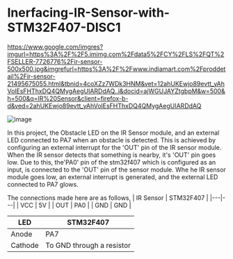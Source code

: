 # Inerfacing-IR-Sensor-with-STM32F407-DISC1

https://www.google.com/imgres?imgurl=https%3A%2F%2F5.imimg.com%2Fdata5%2FCY%2FLS%2FQT%2FSELLER-7726776%2Fir-sensor-500x500.jpg&imgrefurl=https%3A%2F%2Fwww.indiamart.com%2Fproddetail%2Fir-sensor-21495675055.html&tbnid=4coXZz7WDk3HNM&vet=12ahUKEwjo89evtt_yAhVolEsFHThxDQ4QMygAegUIARDdAQ..i&docid=ajWGUJAYZtgbpM&w=500&h=500&q=IR%20Sensor&client=firefox-b-d&ved=2ahUKEwjo89evtt_yAhVolEsFHThxDQ4QMygAegUIARDdAQ

![image](https://user-images.githubusercontent.com/56625259/131780781-91a44542-356f-4deb-b3ec-7a2c8e44bb54.png)

In this project, the Obstacle LED on the IR Sensor module, and an external LED connected to PA7 when an obstacle is detected. This is achieved by configuring an external interrupt for the 'OUT' pin of the IR sensor module. When the IR sensor detects that something is nearby, it's 'OUT' pin goes low. Due to this, the'PA0' pin of the stm32f407 which is configured as an input, is connected to the 'OUT' pin of the sensor module. Whe he IR sensor module goes low, an external interrupt is generated, and the external LED connected to PA7 glows.


The connections made here are as follows,
| IR Sensor | STM32F407 |
|---|---|
| VCC | 5V |
| OUT | PA0 |
| GND | GND |

| LED | STM32F407 |
|---|---|
| Anode | PA7 |
| Cathode | To GND through a resistor |
